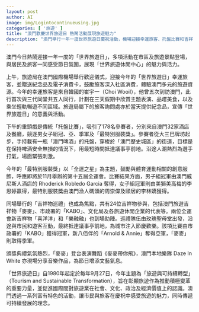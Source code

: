 ```yaml
---
layout: post
author: AI
image: img/Logintocontinueusing.jpg
categories: [ '旅遊' ]
title: "澳門歡慶世界旅遊日 熱鬧活動展現旅遊魅力"  
description: "澳門舉行一年一度世界旅遊日慶祝活動，機場迎接幸運旅客、托盤比賽和吉祥物巡禮吸引市民與遊客參與，展現世界旅遊休閒中心的活力並傳遞可持續發展理念"  "
---
```

澳門今日熱鬧迎接一年一度的「世界旅遊日」，多項活動在市區及旅遊景點登場，與居民及旅客一同感受節日氛圍，展現「世界旅遊休閒中心」的魅力與活力。  

上午，旅遊局在澳門國際機場舉行歡迎儀式，迎接今年的「世界旅遊日」幸運旅客，並贈送紀念品及電子消費卡，鼓勵旅客深入社區消費，體驗澳門多元的旅遊資源。今年的幸運旅客是來自韓國的崔宇一（Choi Wooil），他曾五次到訪澳門，此行首次與三代同堂共五人同行，計劃在三天假期中欣賞主題表演、品嚐美食，以及乘坐輕軌暢遊不同區域。旅遊局屬下的旅客詢問處亦於當天提供紀念品，宣傳「世界旅遊日」的意義與活動。  

下午的重頭戲是傳統「托盤比賽」，吸引了178名參賽者，分別來自澳門32家酒店及餐廳，競逐男女子組冠、亞、季軍及「最特別服裝獎」。參賽者從大三巴牌坊起步，手持載有一瓶「澳門啤酒」的托盤，穿梭於「澳門歷史城區」的街道，目標是在保持啤酒安全無損的情況下，用最短時間抵達議事亭前地。沿途人潮熱烈為選手打氣，場面緊張刺激。  

今年的「最特別服裝獎」以「全運之星」為主題，鼓勵與體育運動相關的創意服飾，呼應即將於11月舉辦的第十五屆全運會。比賽結果方面，男子組冠軍由澳門威尼斯人酒店的 Rhoderick Robledo Garcia 奪得，女子組冠軍則由美獅美高梅的李思婷贏得，最特別服裝獎由澳門漁人碼頭的周崇偉及頤居的李林嬌獲得。  

同場舉行的「吉祥物巡禮」也成為焦點，共有24位吉祥物參與，包括澳門旅遊吉祥物「麥麥」、市政署的「KABO」、文化局及各旅遊休閒企業的代表等。兩位全運會新吉祥物「喜洋洋」和「樂融融」也到場助陣。巡禮隊伍由玫瑰聖母堂出發，沿途與市民和遊客互動，最終抵達議事亭前地，為城市注入節慶歡樂。該項比賽由市政署的「KABO」獲得冠軍，新八佰伴的「Arnold & Annie」奪得亞軍，「麥麥」則取得季軍。  

頒獎典禮氣氛熱烈，「麥麥」登台表演舞蹈《麥麥帶你飛》，澳門本地樂隊 Daze In White 亦現場分享音樂作品，為節日增添文藝氣息。  

「世界旅遊日」自1980年起定於每年9月27日，今年主題為「旅遊與可持續轉型」（Tourism and Sustainable Transformation），旨在彰顯旅遊作為推動積極變革的重要力量，並促進國際間對旅遊業在社會、文化、政治及經濟價值上的認識。澳門透過一系列富有特色的活動，讓市民與旅客在慶祝中感受旅遊的魅力，同時傳遞可持續發展的理念。  